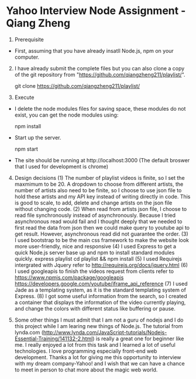 # Yahoo Interview Node Assignment - Qiang Zheng

1. Prerequisite
* First, assuming that you have already insatll Node.js, npm on your computer. 

2. I have already submit the complete files but you can also clone a copy of the git repository from "https://github.com/qiangzheng211/playlist/".

	git clone https://github.com/qiangzheng211/playlist/

3. Execute
* I delete the node modules files for saving space, these modules do not exist, you can get the node modules using:

	npm install

* Start up the server.

	npm start

* The site should be running at http://localhost:3000 (The default broswer that I used for development is chrome)

4. Design decisions
	(1) The number of playlist videos is finite, so I set the maxmimum to be 20. A dropdown to choose from different artists, the number of artists also need to be finite, so I choose to use json file to hold these artists and my API key instead of writing directly in code. This is good to scale, to add, delete and change artists on the json file without changing code.
	(2) When read from artists json file, I choose to read file synchronously instead of asynchronously. Because I tried asynchronous read would fail and I thought deeply that we needed to first read the data from json then we could make query to youtube api to get result. However, asynchronous read did not guarantee the order. 
	(3) I used bootstrap to be the main css framework to make the website look more user-friendly, nice and responsive
	(4) I used Express to get a quick Node.js server base up and npm to install standard modules quickly.
		express playlist
		cd playlist && npm install
    (5) I used Requirejs intergrated with Jquery refer to 
    	http://requirejs.org/docs/jquery.html
    (6) I used googleapis to finish the videos request from clients refer to
        https://www.npmjs.com/package/googleapis
    	https://developers.google.com/youtube/iframe_api_reference
    (7) I used Jade as a templating system, as it is the standard templating system of Express.
    (8) I got some useful information from the search, so I created a container that displays the information of the video currently playing, and change the colors with different status like buffering or pause.

5. Some other things
	I must admit that I am not a guru of nodejs and I do this project while I am learing new things of Node.js. The tutorial from lynda.com (http://www.lynda.com/JavaScript-tutorials/Nodejs-Essential-Training/141132-2.html) is really a great one for beginner like me. I really enjoyed a lot from this task and I learned a lot of useful technologies. I love programming especially front-end web development. Thanks a lot for giving me this opportunity to interview with my dream company-Yahoo! and I wish that we can have a chance to meet in person to chat more about the magic web world.
